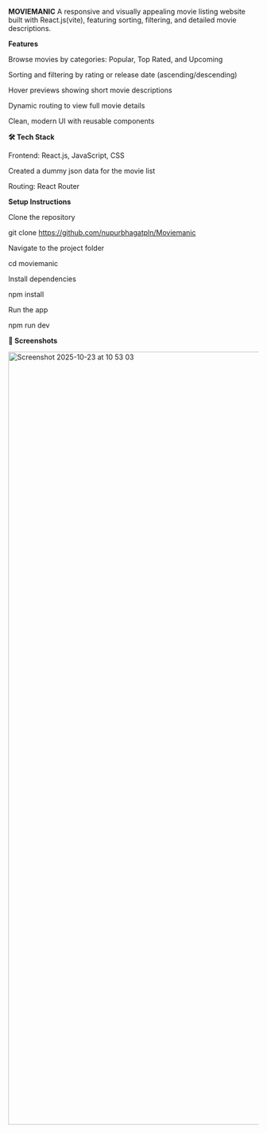 **MOVIEMANIC**
A responsive and visually appealing movie listing website built with React.js(vite), featuring sorting, filtering, and detailed movie descriptions.

**Features**

Browse movies by categories: Popular, Top Rated, and Upcoming

Sorting and filtering by rating or release date (ascending/descending)

Hover previews showing short movie descriptions

Dynamic routing to view full movie details

Clean, modern UI with reusable components

**🛠️ Tech Stack**

Frontend: React.js, JavaScript, CSS

Created a dummy json data for the movie list

Routing: React Router

**Setup Instructions**

Clone the repository

git clone https://github.com/nupurbhagatpln/Moviemanic


Navigate to the project folder

cd moviemanic


Install dependencies

npm install


Run the app

npm run dev

**📸 Screenshots**

<img width="2843" height="1552" alt="Screenshot 2025-10-23 at 10 53 03" src="https://github.com/user-attachments/assets/b1a31869-174b-4613-9975-306914fb4f06" />


